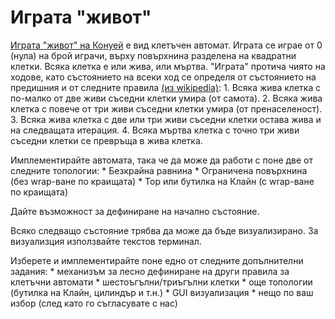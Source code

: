 # Играта "живот"

[Играта "живот" на Конуей](http://en.wikipedia.org/wiki/Conway's_Game_of_Life) е вид клетъчен автомат. Играта се играе от 0 (нула) на брой играчи, върху повърхнина разделена на квадратни клетки. Всяка клетка е или жива, или мъртва. "Играта" протича чиято на ходове, като състоянието на всеки ход се определя от състоянието на предишния и от следните правила [(из wikipedia)](http://en.wikipedia.org/wiki/Conway's_Game_of_Life#Rules):
    1. Всяка жива клетка с по-малко от две живи съседни клетки умира (от самота).
    2. Всяка жива клетка с повече от три живи съседни клетки умира (от пренаселеност).
    3. Всяка жива клетка с две или три живи съседни клетки остава жива и на следващата итерация.
    4. Всяка мъртва клетка с точно три живи съседни клетки се превръща в жива клетка.

Имплементирайте автомата, така че да може да работи с поне две от следните топологии:
    * Безкрайна равнина
    * Ограничена повърхнина (без wrap-ване по краищата)
    * Тор или бутилка на Клайн (с wrap-ване по краищата)

Дайте възможност за дефиниране на начално състояние.

Всяко следващо състояние трябва да може да бъде визуализирано. За визуализция използвайте текстов терминал.

Изберете и имплементирайте поне едно от следните допълнителни задания:
    * механизъм за лесно дефиниране на други правила за клетъчни автомати
    * шестоъгълни/триъгълни клетки
    * още топологии (бутилка на Клайн, цилиндър и т.н.)
    * GUI визуализация
    * нещо по ваш избор (след като го съгласувате с нас)